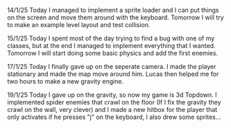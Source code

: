 14/1/25
Today I managed to implement a sprite loader and I can put things on the screen and move them around with the keyboard. Tomorrow I will try to make an example level layout and test collision.

15/1/25
Today I spent most of the day trying to find a bug with one of my classes, but at the end I managed to implement everything that I wanted. Tomorrow I will start doing some basic physics and add the first enemies.

17/1/25
Today I finally gave up on the seperate camera. I made the player stationary and made the map move around him. Lucas then helped me for two hours to make a new gravity engine.

19/1/25
Today I gave up on the gravity, so now my game is 3d Topdown. I implemented spider enemies that crawl on the floor (If I fix the gravity they crawl on the wall, very clever) and I made a new hitbox for the player that only activates if he presses "j" on the keyboard, I also drew some sprites...
